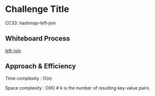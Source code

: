 # Challenge Title
CC33: hashmap-left-join
## Whiteboard Process
<!-- Embedded whiteboard image -->
[left-join](./leftloin.png)

## Approach & Efficiency
<!-- What approach did you take? Why? What is the Big O space/time for this approach? -->
Time complexity : O(n)

Space complexity : O(K) # k is the number of resulting key-value pairs.
